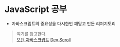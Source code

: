 # JavaScript 공부

- 자바스크립트의 중요성을 다시한번 깨닫고 만든 리퍼지토리

> 여기를 참고한다.  
>  [모던 자바스크립트](https://ko.javascript.info/)
>  [Dev Scroll](https://inpa.tistory.com/category/Language/JavaScript%20%28Basic%29)